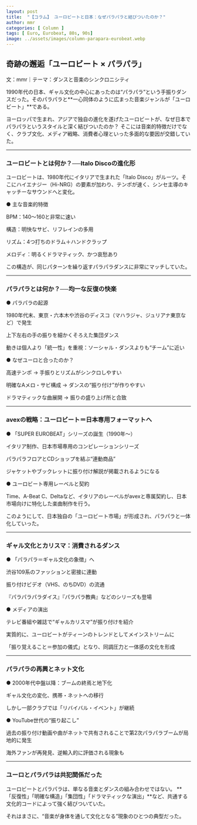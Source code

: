 ```yaml
---
layout: post
title:  "【コラム】 ユーロビートと日本：なぜパラパラと結びついたのか？"
author: mmr
categories: [ Column ]
tags: [ Euro, Eurobeat, 80s, 90s]
image: ../assets/images/column-parapara-eurobeat.webp
---
```


## 奇跡の邂逅「ユーロビート × パラパラ」

文：mmr｜テーマ：ダンスと音楽のシンクロニシティ

1990年代の日本、ギャル文化の中心にあったのは“パラパラ”という手振りダンスだった。そのパラパラと**一心同体のように広まった音楽ジャンルが「ユーロビート」**である。

ヨーロッパで生まれ、アジアで独自の進化を遂げたユーロビートが、なぜ日本でパラパラというスタイルと深く結びついたのか？
そこには音楽的特徴だけでなく、クラブ文化、メディア戦略、消費者心理といった多面的な要因が交錯していた。


<hr>

### ユーロビートとは何か？──Italo Discoの進化形
ユーロビートは、1980年代にイタリアで生まれた「Italo Disco」がルーツ。そこにハイエナジー（Hi-NRG）の要素が加わり、テンポが速く、シンセ主導のキャッチーなサウンドへと変化。

● 主な音楽的特徴

BPM：140〜160と非常に速い

構造：明快なサビ、リフレインの多用

リズム：4つ打ちのドラム＋ハンドクラップ

メロディ：明るくドラマティック、かつ哀愁あり

この構造が、同じパターンを繰り返すパラパラダンスに非常にマッチしていた。


<hr>

### パラパラとは何か？──均一な反復の快楽
● パラパラの起源

1980年代末、東京・六本木や渋谷のディスコ（マハラジャ、ジュリアナ東京など）で発生

上下左右の手の振りを細かくそろえた集団ダンス

動きは個人より「統一性」を重視：ソーシャル・ダンスよりも“チーム”に近い

● なぜユーロと合ったのか？

高速テンポ → 手振りとリズムがシンクロしやすい

明確なAメロ・サビ構成 → ダンスの“振り付け”が作りやすい

ドラマティックな曲展開 → 振りの盛り上げ所と合致


<hr>

### avexの戦略：ユーロビート＝日本専用フォーマットへ
● 「SUPER EUROBEAT」シリーズの誕生（1990年〜）

イタリア制作、日本市場専用のコンピレーションシリーズ

パラパラフロアとCDショップを結ぶ“連動商品”

ジャケットやブックレットに振り付け解説が掲載されるようになる

● ユーロビート専用レーベルと契約

Time、A-Beat C、Deltaなど、イタリアのレーベルがavexと専属契約し、日本市場向けに特化した楽曲制作を行う。

このようにして、日本独自の「ユーロビート市場」が形成され、パラパラと一体化していった。


<hr>

### ギャル文化とカリスマ：消費されるダンス
● 「パラパラ＝ギャル文化の象徴」へ

渋谷109系のファッションと密接に連動

振り付けビデオ（VHS、のちDVD）の流通

『パラパラパラダイス』『パラパラ教典』などのシリーズも登場

● メディアの演出

テレビ番組や雑誌で“ギャルカリスマ”が振り付けを紹介

実質的に、ユーロビートがティーンのトレンドとしてメインストリームに

「振り覚えること＝参加の儀式」となり、同調圧力と一体感の文化を形成


<hr>

###  パラパラの再興とネット文化
● 2000年代中盤以降：ブームの終焉と地下化

ギャル文化の変化、携帯・ネットへの移行

しかし一部クラブでは「リバイバル・イベント」が継続

● YouTube世代の“振り起こし”

過去の振り付け動画や曲がネットで共有されることで第2次パラパラブームが局地的に発生

海外ファンが再発見、逆輸入的に評価される現象も


<hr>

### ユーロとパラパラは共犯関係だった
ユーロビートとパラパラは、単なる音楽とダンスの組み合わせではない。
**「反復性」「明確な構造」「集団性」「ドラマティックな演出」**など、共通する文化的コードによって強く結びついていた。

それはまさに、“音楽が身体を通して文化となる”現象のひとつの典型だった。